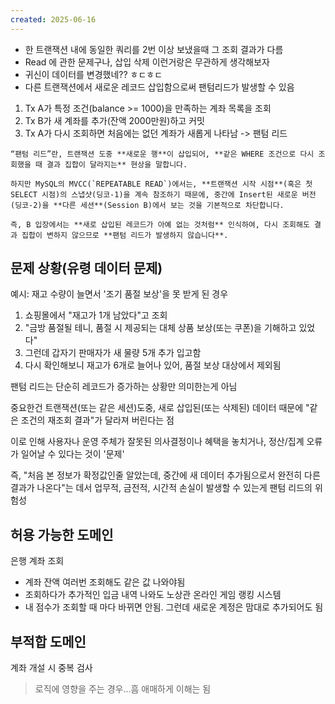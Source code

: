 ```yaml
---
created: 2025-06-16
---
```

- 한 트랜잭션 내에 동일한 쿼리를 2번 이상 보냈을때 그 조회 결과가 다름
- Read 에 관한 문제구나, 삽입 삭제 이런거랑은 무관하게 생각해보자
- 귀신이 데이터를 변경했네?? ㅎㄷㅎㄷ
- 다른 트랜잭션에서 새로운 레코드 삽입함으로써 팬텀리드가 발생할 수 있음
1. Tx A가 특정 조건(balance >= 1000)을 만족하는 계좌 목록을 조회
2. Tx B가 새 계좌를 추가(잔액 2000만원)하고 커밋
3. Tx A가 다시 조회하면 처음에는 없던 계좌가 새롭게 나타남 -> 팬텀 리드
```
“팬텀 리드”란, 트랜잭션 도중 **새로운 행**이 삽입되어, **같은 WHERE 조건으로 다시 조회했을 때 결과 집합이 달라지는** 현상을 말합니다.

하지만 MySQL의 MVCC(`REPEATABLE READ`)에서는, **트랜잭션 시작 시점**(혹은 첫 SELECT 시점)의 스냅샷(딩코-1)을 계속 참조하기 때문에, 중간에 Insert된 새로운 버전(딩코-2)을 **다른 세션**(Session B)에서 보는 것을 기본적으로 차단합니다.

즉, B 입장에서는 **새로 삽입된 레코드가 아예 없는 것처럼** 인식하여, 다시 조회해도 결과 집합이 변하지 않으므로 **팬텀 리드가 발생하지 않습니다**.
```
## 문제 상황(유령 데이터 문제)
예시: 재고 수량이 늘면서 '조기 품절 보상'을 못 받게 된 경우
1. 쇼핑몰에서 "재고가 1개 남았다"고 조회
2. "금방 품절될 테니, 품절 시 제공되는 대체 상품 보상(또는 쿠폰)을 기해하고 있었다"
3. 그런데 갑자기 판매자가 새 물량 5개 추가 입고함
4. 다시 확인해보니 재고가 6개로 늘어나 있어, 품절 보상 대상에서 제외됨

팬텀 리드는 단순히 레코드가 증가하는 상황만 의미한는게 아님

중요한건 트랜잭션(또는 같은 세션)도중, 새로 삽입된(또는 삭제된) 데이터 때문에 "같은 조건의 재조회 결과"가 달라져 버린다는 점

이로 인해 사용자나 운영 주체가 잘못된 의사결정이나 혜택을 놓치거나, 정산/집계 오류가 일어날 수 있다는 것이 '문제'

즉, "처음 본 정보가 확정값인줄 알았는데, 중간에 새 데이터 추가됨으로서 완전히 다른 결과가 나온다"는 데서 업무적, 금전적, 시간적 손실이 발생할 수 있는게 팬텀 리드의 위험성

## 허용 가능한 도메인
은행 계좌 조회
- 계좌 잔액 여러번 조회해도 같은 값 나와야됨
- 조회하다가 추가적인 입금 내역 나와도 노상관
온라인 게임 랭킹 시스템
- 내 점수가 조회할 때 마다 바뀌면 안됨. 그런데 새로운 계정은 맘대로 추가되어도 됨

## 부적합 도메인
계좌 개설 시 중복 검사
> 로직에 영향을 주는 경우...흠 애매하게 이해는 됨